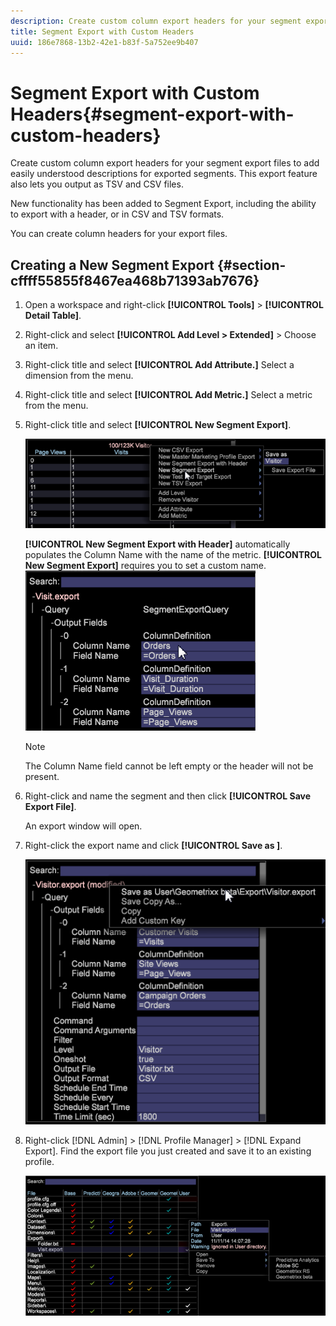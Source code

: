 ```yaml
---
description: Create custom column export headers for your segment export files to add easily understood descriptions for exported segments. This export feature also lets you output as TSV and CSV files.
title: Segment Export with Custom Headers
uuid: 186e7868-13b2-42e1-b83f-5a752ee9b407
---
```


# Segment Export with Custom Headers{#segment-export-with-custom-headers}

Create custom column export headers for your segment export files to add easily understood descriptions for exported segments. This export feature also lets you output as TSV and CSV files.

New functionality has been added to Segment Export, including the ability to export with a header, or in CSV and TSV formats.

You can create column headers for your export files.

## Creating a New Segment Export {#section-cffff55855f8467ea468b71393ab7676}

1. Open a workspace and right-click **[!UICONTROL Tools]** > **[!UICONTROL Detail Table]**. 

1. Right-click and select **[!UICONTROL Add Level > Extended]** > Choose an item. 
1. Right-click title and select **[!UICONTROL Add Attribute.]** Select a dimension from the menu. 

1. Right-click title and select **[!UICONTROL Add Metric.]** Select a metric from the menu. 

1. Right-click title and select **[!UICONTROL New Segment Export]**.

   ![](assets/segment_export_headers.png)

   **[!UICONTROL New Segment Export with Header]** automatically populates the Column Name with the name of the metric. **[!UICONTROL New Segment Export]** requires you to set a custom name. ![](assets/segment_export_with_headers.png)

   >[!NOTE]
   >
   >The Column Name field cannot be left empty or the header will not be present.

1. Right-click and name the segment and then click **[!UICONTROL Save Export File]**.

   An export window will open. 

1. Right-click the export name and click **[!UICONTROL Save as <export filename>]**.

   ![](assets/segment_export_headers_7.png)

1. Right-click [!DNL Admin] > [!DNL Profile Manager] > [!DNL Expand Export]. Find the export file you just created and save it to an existing profile.

   ![](assets/segment_export_headers_8.png)

